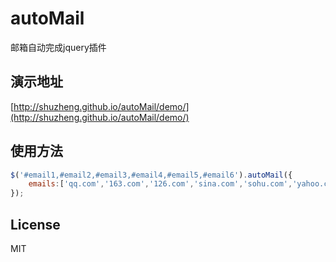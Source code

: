 # autoMail
邮箱自动完成jquery插件

## 演示地址
[http://shuzheng.github.io/autoMail/demo/](http://shuzheng.github.io/autoMail/demo/)

## 使用方法
```js
$('#email1,#email2,#email3,#email4,#email5,#email6').autoMail({
	emails:['qq.com','163.com','126.com','sina.com','sohu.com','yahoo.cn','gmail.com','hotmail.com','live.cn']
});  
```

## License
MIT
